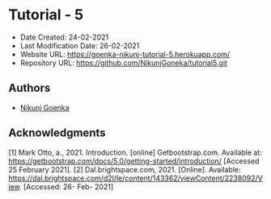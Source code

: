 # Tutorial - 5

* Date Created: 24-02-2021
* Last Modification Date: 26-02-2021
* Website URL: https://goenka-nikunj-tutorial-5.herokuapp.com/
* Repository URL: https://github.com/NikunjGoneka/tutorial5.git

## Authors
* [Nikunj Goenka](Nikunj.Goenka@dal.ca)


## Acknowledgments
[1] Mark Otto, a., 2021. Introduction. [online] Getbootstrap.com. Available at: <https://getbootstrap.com/docs/5.0/getting-started/introduction/> [Accessed 25 February 2021].
[2] Dal.brightspace.com, 2021. [Online]. Available: https://dal.brightspace.com/d2l/le/content/143362/viewContent/2238092/View. [Accessed: 26- Feb- 2021]


